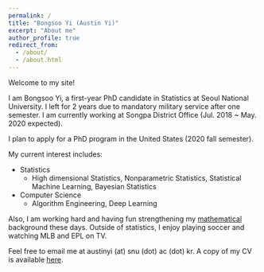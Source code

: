 ```yaml
---
permalink: /
title: "Bongsoo Yi (Austin Yi)"
excerpt: "About me"
author_profile: true
redirect_from:
  - /about/
  - /about.html
---
```

Welcome to my site!  

I am Bongsoo Yi, a first-year PhD candidate in Statistics at Seoul National University. I left for 2 years due to mandatory military service after one semester. I am currently working at Songpa District Office (Jul. 2018 ~ May. 2020 expected).  

I plan to apply for a PhD program in the United States (2020 fall semester).

My current interest includes:  
* Statistics
  * High dimensional Statistics, Nonparametric Statistics, Statistical Machine Learning, Bayesian Statistics
* Computer Science
  * Algorithm Engineering, Deep Learning

Also, I am working hard and having fun strengthening my [mathematical](https://austinyi.github.io/notes/) background these days.
Outside of statistics, I enjoy playing soccer and watching MLB and EPL on TV.

Feel free to email me at austinyi (at) snu (dot) ac (dot) kr. A copy of my CV is available [here](https://austinyi.github.io/assets/CV.pdf).

